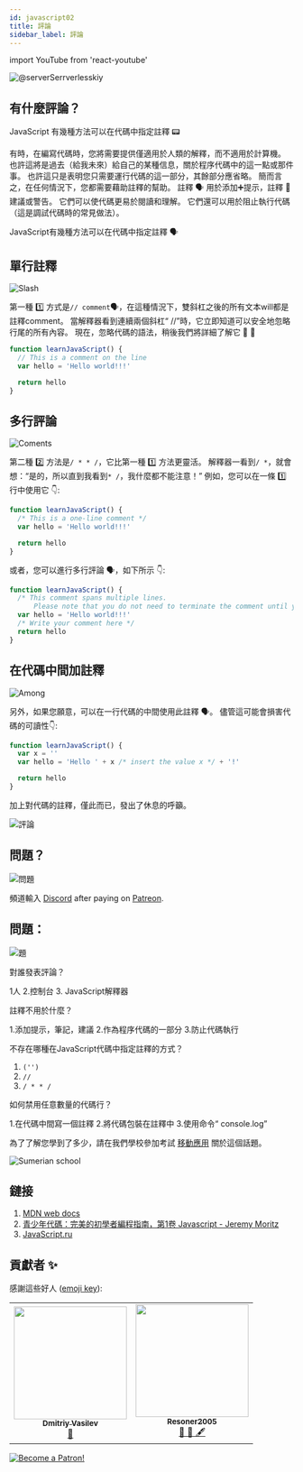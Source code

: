 ```yaml
---
id: javascript02
title: 評論
sidebar_label: 評論
---
```


import YouTube from 'react-youtube'

![@serverSerrverlesskiy](/img/javascript/headers/02.jpg)

## 有什麼評論？

JavaScript 有幾種方法可以在代碼中指定註釋 📟

有時，在編寫代碼時，您將需要提供僅適用於人類的解釋，而不適用於計算機。 也許這將是過去（給我未來）給自己的某種信息，關於程序代碼中的這一點或那件事。 也許這只是表明您只需要運行代碼的這一部分，其餘部分應省略。 簡而言之，在任何情況下，您都需要藉助註釋的幫助。
註釋 🗣️ 用於添加➕提示，註釋 🔖 建議或警告。 它們可以使代碼更易於閱讀和理解。 它們還可以用於阻止執行代碼（這是調試代碼時的常見做法）。

JavaScript有幾種方法可以在代碼中指定註釋 🗣️

<!-- ## Video

<YouTube videoId="zCvKMw5QHRw" /> -->

## 單行註釋

![Slash](https://media.giphy.com/media/bKXMS0NjXoyaY/giphy.gif)

第一種 1️⃣ 方式是`// comment`🗣️，在這種情況下，雙斜杠之後的所有文本will都是註釋comment️。 當解釋器看到連續兩個斜杠“ //”時，它立即知道可以安全地忽略行尾的所有內容。 現在，忽略代碼的語法，稍後我們將詳細了解它 📖  📜

```jsx live
function learnJavaScript() {
  // This is a comment on the line
  var hello = 'Hello world!!!'

  return hello
}
```

## 多行評論

![Coments](https://media.giphy.com/media/UevalSWg5twQeqpc8Q/giphy.gif)

第二種 2️⃣ 方法是`/ * * /`，它比第一種 1️⃣ 方法更靈活。 解釋器一看到`/ *`，就會想：“是的，所以直到我看到`* /`，我什麼都不能注意！”
例如，您可以在一條 1️⃣ 行中使用它 👇:

```jsx live
function learnJavaScript() {
  /* This is a one-line comment */
  var hello = 'Hello world!!!'

  return hello
}
```

或者，您可以進行多行評論 🗣️，如下所示 👇:

```jsx live
function learnJavaScript() {
  /* This comment spans multiple lines.
      Please note that you do not need to terminate the comment until you have finished */
  var hello = 'Hello world!!!'
  /* Write your comment here */
  return hello
}
```

## 在代碼中間加註釋

![Among](https://media.giphy.com/media/fnjIiBNo38IHS/giphy.gif)

另外，如果您願意，可以在一行代碼的中間使用此註釋 🗣️。 儘管這可能會損害代碼的可讀性👇:

```jsx live
function learnJavaScript() {
  var x = ''
  var hello = 'Hello ' + x /* insert the value x */ + '!'

  return hello
}
```

加上對代碼的註釋，僅此而已，發出了休息的呼籲。

![評論](https://media.giphy.com/media/SvuRLwWT0EoeErwPvB/giphy.gif)

## 問題？

![問題](https://media.giphy.com/media/xTiTnGeUsWOEwsGoG4/giphy.gif)

頻道輸入 [Discord](https://discord.gg/6GDAfXn) after paying on [Patreon](https://www.patreon.com/javascriptcamp).

## 問題：

![題](https://media.giphy.com/media/l0HlRnAWXxn0MhKLK/giphy.gif)

對誰發表評論？

1人
2.控制台
3. JavaScript解釋器

註釋不用於什麼？

1.添加提示，筆記，建議
2.作為程序代碼的一部分
3.防止代碼執行

不存在哪種在JavaScript代碼中指定註釋的方式？

1. `('')`
2. `//`
3. `/ * * /`

如何禁用任意數量的代碼行？

1.在代碼中間寫一個註釋
2.將代碼包裝在註釋中
3.使用命令“ console.log”

為了了解您學到了多少，請在我們學校參加考試 [移動應用](http://onelink.to/njhc95) 關於這個話題。

![Sumerian school](/img/app.jpg)

## 鏈接

1. [MDN web docs](https://developer.mozilla.org/ru/docs/Web/JavaScript/Reference/Lexical_grammar)
2. [青少年代碼：完美的初學者編程指南，第1卷 Javascript - Jeremy Moritz ](https://www.amazon.com/Code-Teens-Beginners-Programming-Javascript-ebook/dp/B07FCTLVPC)
3. [JavaScript.ru](https://learn.javascript.ru/types)

## 貢獻者 ✨

感謝這些好人 ([emoji key](https://allcontributors.org/docs/en/emoji-key)):

<table>
  <tr>
    <td align="center"><a href="https://fullstackserverless.github.io/"><img src="https://avatars0.githubusercontent.com/u/6774813?v=4?s=200" width="200px;" alt=""/><br /><sub><b>Dmitriy Vasilev</b></sub></a><br /> <a href="https://github.com/gHashTag/react-native-village/commits?author=gHashTag" title="Documentation">📖</a></td>
    <td align="center"><a href="https://github.com/Resoner2005"><img src="https://avatars1.githubusercontent.com/u/75675814?v=4?s=200" width="200px;" alt=""/><br /><sub><b>Resoner2005</b></sub></a><br /><a href="https://github.com/gHashTag/react-native-village/issues?q=author%3AResoner2005" title="Bug reports">🐛 🎨 🖋</a></td>
  </tr>
  
</table>

[![Become a Patron!](/img/logo/patreon.jpg)](https://www.patreon.com/bePatron?u=31769291)
